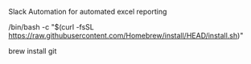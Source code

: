 Slack Automation for automated excel reporting

/bin/bash -c "$(curl -fsSL https://raw.githubusercontent.com/Homebrew/install/HEAD/install.sh)"

brew install git

